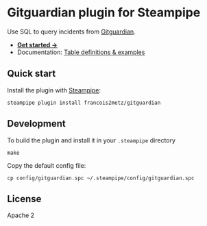 # Gitguardian plugin for Steampipe

Use SQL to query incidents from [Gitguardian][].

- **[Get started →](docs/index.md)**
- Documentation: [Table definitions & examples](docs/tables)

## Quick start

Install the plugin with [Steampipe][]:

    steampipe plugin install francois2metz/gitguardian

## Development

To build the plugin and install it in your `.steampipe` directory

    make

Copy the default config file:

    cp config/gitguardian.spc ~/.steampipe/config/gitguardian.spc

## License

Apache 2

[steampipe]: https://steampipe.io
[gitguardian]: https://www.gitguardian.com/
